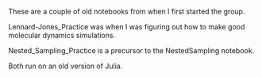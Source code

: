 These are a couple of old notebooks from when I first started the group.

Lennard-Jones_Practice was when I was figuring out how to make good molecular dynamics simulations.

Nested_Sampling_Practice is a precursor to the NestedSampling notebook.

Both run on an old version of Julia.
